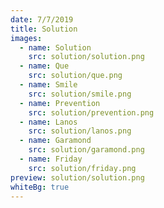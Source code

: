 ```yaml
---
date: 7/7/2019
title: Solution
images:
  - name: Solution
    src: solution/solution.png
  - name: Que
    src: solution/que.png
  - name: Smile
    src: solution/smile.png
  - name: Prevention
    src: solution/prevention.png
  - name: Lanos
    src: solution/lanos.png
  - name: Garamond
    src: solution/garamond.png
  - name: Friday
    src: solution/friday.png
preview: solution/solution.png
whiteBg: true
---
```


<gallery-show-case :images='images' :white-bg='whiteBg'></gallery-show-case>
